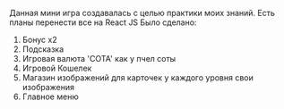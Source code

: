 Данная мини игра создавалась с целью практики моих знаний. Есть планы перенести все на React JS
Было сделано: 
1. Бонус х2
2. Подсказка
3. Игровая валюта 'СОТА' как у пчел соты
4. Игровой Кошелек
5. Магазин изображений для карточек у каждого уровня свои изображения
6. Главное меню

